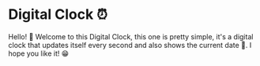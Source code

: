 # Digital Clock ⏰

Hello! 👋 Welcome to this Digital Clock, this one is pretty simple, it's a digital clock that updates itself every second and also shows the current date 📅. I hope you like it! 😁
